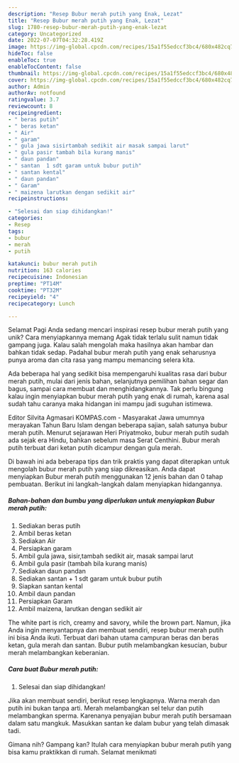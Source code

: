 ```yaml
---
description: "Resep Bubur merah putih yang Enak, Lezat"
title: "Resep Bubur merah putih yang Enak, Lezat"
slug: 1780-resep-bubur-merah-putih-yang-enak-lezat
category: Uncategorized
date: 2022-07-07T04:32:28.419Z
image: https://img-global.cpcdn.com/recipes/15a1f55edccf3bc4/680x482cq70/bubur-merah-putih-foto-resep-utama.jpg
hideToc: false
enableToc: true
enableTocContent: false
thumbnail: https://img-global.cpcdn.com/recipes/15a1f55edccf3bc4/680x482cq70/bubur-merah-putih-foto-resep-utama.jpg
cover: https://img-global.cpcdn.com/recipes/15a1f55edccf3bc4/680x482cq70/bubur-merah-putih-foto-resep-utama.jpg
author: Admin
authorAv: notfound
ratingvalue: 3.7
reviewcount: 8
recipeingredient:
- " beras putih"
- " beras ketan"
- " Air"
- " garam"
- " gula jawa sisirtambah sedikit air masak sampai larut"
- " gula pasir tambah bila kurang manis"
- " daun pandan"
- " santan  1 sdt garam untuk bubur putih"
- " santan kental"
- " daun pandan"
- " Garam"
- " maizena larutkan dengan sedikit air"
recipeinstructions:

- "Selesai dan siap dihidangkan!"
categories:
- Resep
tags:
- bubur
- merah
- putih

katakunci: bubur merah putih 
nutrition: 163 calories
recipecuisine: Indonesian
preptime: "PT14M"
cooktime: "PT32M"
recipeyield: "4"
recipecategory: Lunch

---
```



Selamat Pagi Anda sedang mencari inspirasi resep bubur merah putih yang unik? Cara menyiapkannya memang Agak tidak terlalu sulit namun tidak gampang juga. Kalau salah mengolah maka hasilnya akan hambar dan bahkan tidak sedap. Padahal bubur merah putih yang enak seharusnya punya aroma dan cita rasa yang mampu memancing selera kita.


Ada beberapa hal yang sedikit bisa mempengaruhi kualitas rasa dari bubur merah putih, mulai dari jenis bahan, selanjutnya pemilihan bahan segar dan bagus, sampai cara membuat dan menghidangkannya. Tak perlu bingung kalau ingin menyiapkan bubur merah putih yang enak di rumah, karena asal sudah tahu caranya maka hidangan ini mampu jadi suguhan istimewa.

Editor Silvita Agmasari KOMPAS.com - Masyarakat Jawa umumnya merayakan Tahun Baru Islam dengan beberapa sajian, salah satunya bubur merah putih. Menurut sejarawan Heri Priyatmoko, bubur merah putih sudah ada sejak era Hindu, bahkan sebelum masa Serat Centhini. Bubur merah putih terbuat dari ketan putih dicampur dengan gula merah.


Di bawah ini ada beberapa tips dan trik praktis yang dapat diterapkan untuk mengolah bubur merah putih yang siap dikreasikan. Anda dapat menyiapkan Bubur merah putih menggunakan 12 jenis bahan dan 0 tahap pembuatan. Berikut ini langkah-langkah dalam menyiapkan hidangannya.

<!--inarticleads1-->

##### Bahan-bahan dan bumbu yang diperlukan untuk menyiapkan Bubur merah putih:

1. Sediakan  beras putih
1. Ambil  beras ketan
1. Sediakan  Air
1. Persiapkan  garam
1. Ambil  gula jawa, sisir,tambah sedikit air, masak sampai larut
1. Ambil  gula pasir (tambah bila kurang manis)
1. Sediakan  daun pandan
1. Sediakan  santan + 1 sdt garam untuk bubur putih
1. Siapkan  santan kental
1. Ambil  daun pandan
1. Persiapkan  Garam
1. Ambil  maizena, larutkan dengan sedikit air


The white part is rich, creamy and savory, while the brown part. Namun, jika Anda ingin menyantapnya dan membuat sendiri, resep bubur merah putih ini bisa Anda ikuti. Terbuat dari bahan utama campuran beras dan beras ketan, gula merah dan santan. Bubur putih melambangkan kesucian, bubur merah melambangkan keberanian. 

<!--inarticleads2-->

##### Cara buat Bubur merah putih:


1. Selesai dan siap dihidangkan!

Jika akan membuat sendiri, berikut resep lengkapnya. Warna merah dan putih ini bukan tanpa arti. Merah melambangkan sel telur dan putih melambangkan sperma. Karenanya penyajian bubur merah putih bersamaan dalam satu mangkuk. Masukkan santan ke dalam bubur yang telah dimasak tadi. 

Gimana nih? Gampang kan? Itulah cara menyiapkan bubur merah putih yang bisa kamu praktikkan di rumah. Selamat menikmati
